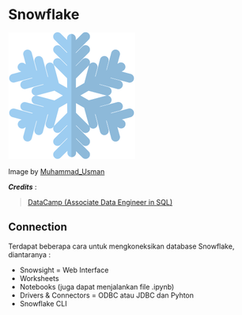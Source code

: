 # Snowflake

![Snowflake](../images/snowflake.png)

Image by [Muhammad_Usman](https://www.freepik.com/icon/snowflake_9025334)

***Credits*** :
> [DataCamp (Associate Data Engineer in SQL)](https://www.datacamp.com/tracks/associate-data-engineer-in-sql)

## Connection

Terdapat beberapa cara untuk mengkoneksikan database Snowflake, diantaranya :

- Snowsight = Web Interface
- Worksheets
- Notebooks (juga dapat menjalankan file .ipynb)
- Drivers & Connectors = ODBC atau JDBC dan Pyhton
- Snowflake CLI
